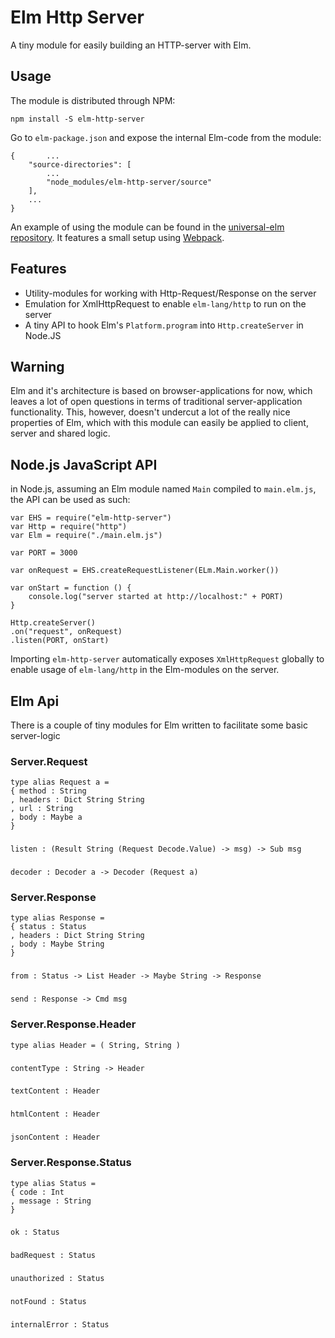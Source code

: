 # Elm Http Server
A tiny module for easily building an HTTP-server with Elm.

## Usage
The module is distributed through NPM:

`npm install -S elm-http-server`

Go to `elm-package.json` and expose the internal Elm-code from the module:


    {       ...
        "source-directories": [
            ...
            "node_modules/elm-http-server/source"
        ],
        ...
    }


An example of using the module can be found in the [universal-elm repository](https://github.com/opvasger/universal-elm). It features a small setup using [Webpack](https://webpack.js.org/).

## Features
- Utility-modules for working with Http-Request/Response on the server
- Emulation for XmlHttpRequest to enable `elm-lang/http` to run on the server
- A tiny API to hook Elm's `Platform.program` into `Http.createServer` in Node.JS

## Warning
Elm and it's architecture is based on browser-applications for now, which leaves a lot of open questions in terms of traditional server-application functionality. This, however, doesn't undercut a lot of the really nice properties of Elm, which with this module can easily be applied to client, server and shared logic.

## Node.js JavaScript API
in Node.js, assuming an Elm module named `Main` compiled to `main.elm.js`, the API can be used as such:

    var EHS = require("elm-http-server")
    var Http = require("http")
    var Elm = require("./main.elm.js")
    
    var PORT = 3000

    var onRequest = EHS.createRequestListener(ELm.Main.worker())
    
    var onStart = function () {
        console.log("server started at http://localhost:" + PORT)
    }

    Http.createServer()
    .on("request", onRequest)
    .listen(PORT, onStart)

Importing `elm-http-server` automatically exposes `XmlHttpRequest` globally to enable usage of `elm-lang/http` in the Elm-modules on the server.

## Elm Api
There is a couple of tiny modules for Elm written to facilitate some basic server-logic

### Server.Request
    type alias Request a =
    { method : String
    , headers : Dict String String
    , url : String
    , body : Maybe a
    }  
###  
    listen : (Result String (Request Decode.Value) -> msg) -> Sub msg
###
    decoder : Decoder a -> Decoder (Request a)

### Server.Response
    type alias Response =
    { status : Status
    , headers : Dict String String
    , body : Maybe String
    }
###
    from : Status -> List Header -> Maybe String -> Response
###
    send : Response -> Cmd msg

### Server.Response.Header
    type alias Header = ( String, String )
###
    contentType : String -> Header
###
    textContent : Header
###
    htmlContent : Header
###
    jsonContent : Header

### Server.Response.Status
    type alias Status =
    { code : Int
    , message : String
    }
###
    ok : Status
###
    badRequest : Status
###
    unauthorized : Status
###
    notFound : Status
###
    internalError : Status
